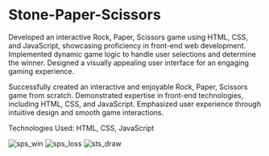 # Stone-Paper-Scissors
Developed an interactive Rock, Paper, Scissors game using HTML, CSS, and JavaScript, showcasing proficiency in front-end web development. Implemented dynamic game logic to handle user selections and determine the winner. Designed a visually appealing user interface for an engaging gaming experience.

Successfully created an interactive and enjoyable Rock, Paper, Scissors game from scratch.
Demonstrated expertise in front-end technologies, including HTML, CSS, and JavaScript.
Emphasized user experience through intuitive design and smooth game interactions.

Technologies Used: HTML, CSS, JavaScript

![sps_win](https://github.com/GauravGurav-xvii/Stone-Paper-Scissors/assets/102315438/2190774d-83d3-48c2-b942-f844f1c0d326)
![sps_loss](https://github.com/GauravGurav-xvii/Stone-Paper-Scissors/assets/102315438/109beb13-f220-4b90-b3e6-a49329abdafd)
![sts_draw](https://github.com/GauravGurav-xvii/Stone-Paper-Scissors/assets/102315438/80ff1423-ff19-4da3-992e-3357738e71b0)
